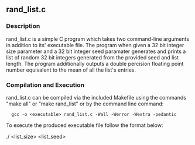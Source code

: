 
## rand_list.c

### Description

rand_list.c is a simple C program which takes two command-line arguments in
addition to its' executable file. The program when given a 32 bit integer
size parameter and a 32 bit integer seed paramater generates and prints a
list of random 32 bit integers generated from the provided seed and list
length. The program additionally outputs a double percision floating point
number equivalent to the mean of all the list's entries.

### Compilation and Execution

rand_list.c can be compiled via the included Makefile using the commands
"make all" or "make rand_list" or by the command line command:

      gcc -o <executable> rand_list.c -Wall -Werror -Wextra -pedantic

To execute the produced executable file follow the format below:

   ./<executable> <list_size> <list_seed>